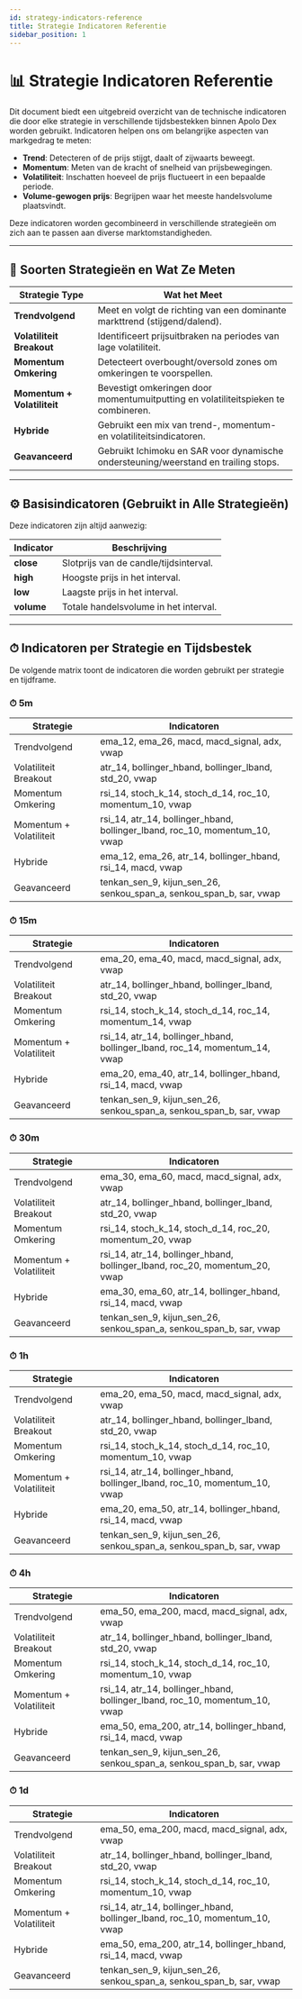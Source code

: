 ```yaml
---
id: strategy-indicators-reference
title: Strategie Indicatoren Referentie
sidebar_position: 1
---
```


# 📊 Strategie Indicatoren Referentie

Dit document biedt een uitgebreid overzicht van de technische indicatoren die door elke strategie in verschillende tijdsbestekken binnen Apolo Dex worden gebruikt. Indicatoren helpen ons om belangrijke aspecten van markgedrag te meten:

- **Trend**: Detecteren of de prijs stijgt, daalt of zijwaarts beweegt.
- **Momentum**: Meten van de kracht of snelheid van prijsbewegingen.
- **Volatiliteit**: Inschatten hoeveel de prijs fluctueert in een bepaalde periode.
- **Volume-gewogen prijs**: Begrijpen waar het meeste handelsvolume plaatsvindt.

Deze indicatoren worden gecombineerd in verschillende strategieën om zich aan te passen aan diverse marktomstandigheden.

---

## 🧠 Soorten Strategieën en Wat Ze Meten

| Strategie Type               | Wat het Meet                                                                  |
|-----------------------------|-------------------------------------------------------------------------------|
| **Trendvolgend**            | Meet en volgt de richting van een dominante markttrend (stijgend/dalend).     |
| **Volatiliteit Breakout**   | Identificeert prijsuitbraken na periodes van lage volatiliteit.               |
| **Momentum Omkering**       | Detecteert overbought/oversold zones om omkeringen te voorspellen.            |
| **Momentum + Volatiliteit** | Bevestigt omkeringen door momentumuitputting en volatiliteitspieken te combineren. |
| **Hybride**                 | Gebruikt een mix van trend-, momentum- en volatiliteitsindicatoren.           |
| **Geavanceerd**             | Gebruikt Ichimoku en SAR voor dynamische ondersteuning/weerstand en trailing stops. |

---

## ⚙️ Basisindicatoren (Gebruikt in Alle Strategieën)

Deze indicatoren zijn altijd aanwezig:

| Indicator | Beschrijving |
|-----------|--------------|
| **close** | Slotprijs van de candle/tijdsinterval. |
| **high**  | Hoogste prijs in het interval. |
| **low**   | Laagste prijs in het interval. |
| **volume**| Totale handelsvolume in het interval. |

---

## ⏱ Indicatoren per Strategie en Tijdsbestek

De volgende matrix toont de indicatoren die worden gebruikt per strategie en tijdframe.

### ⏱ 5m

| Strategie               | Indicatoren |
|------------------------|-------------|
| Trendvolgend           | ema_12, ema_26, macd, macd_signal, adx, vwap |
| Volatiliteit Breakout  | atr_14, bollinger_hband, bollinger_lband, std_20, vwap |
| Momentum Omkering      | rsi_14, stoch_k_14, stoch_d_14, roc_10, momentum_10, vwap |
| Momentum + Volatiliteit| rsi_14, atr_14, bollinger_hband, bollinger_lband, roc_10, momentum_10, vwap |
| Hybride                | ema_12, ema_26, atr_14, bollinger_hband, rsi_14, macd, vwap |
| Geavanceerd            | tenkan_sen_9, kijun_sen_26, senkou_span_a, senkou_span_b, sar, vwap |

### ⏱ 15m

| Strategie               | Indicatoren |
|------------------------|-------------|
| Trendvolgend           | ema_20, ema_40, macd, macd_signal, adx, vwap |
| Volatiliteit Breakout  | atr_14, bollinger_hband, bollinger_lband, std_20, vwap |
| Momentum Omkering      | rsi_14, stoch_k_14, stoch_d_14, roc_14, momentum_14, vwap |
| Momentum + Volatiliteit| rsi_14, atr_14, bollinger_hband, bollinger_lband, roc_14, momentum_14, vwap |
| Hybride                | ema_20, ema_40, atr_14, bollinger_hband, rsi_14, macd, vwap |
| Geavanceerd            | tenkan_sen_9, kijun_sen_26, senkou_span_a, senkou_span_b, sar, vwap |

### ⏱ 30m

| Strategie               | Indicatoren |
|------------------------|-------------|
| Trendvolgend           | ema_30, ema_60, macd, macd_signal, adx, vwap |
| Volatiliteit Breakout  | atr_14, bollinger_hband, bollinger_lband, std_20, vwap |
| Momentum Omkering      | rsi_14, stoch_k_14, stoch_d_14, roc_20, momentum_20, vwap |
| Momentum + Volatiliteit| rsi_14, atr_14, bollinger_hband, bollinger_lband, roc_20, momentum_20, vwap |
| Hybride                | ema_30, ema_60, atr_14, bollinger_hband, rsi_14, macd, vwap |
| Geavanceerd            | tenkan_sen_9, kijun_sen_26, senkou_span_a, senkou_span_b, sar, vwap |

### ⏱ 1h

| Strategie               | Indicatoren |
|------------------------|-------------|
| Trendvolgend           | ema_20, ema_50, macd, macd_signal, adx, vwap |
| Volatiliteit Breakout  | atr_14, bollinger_hband, bollinger_lband, std_20, vwap |
| Momentum Omkering      | rsi_14, stoch_k_14, stoch_d_14, roc_10, momentum_10, vwap |
| Momentum + Volatiliteit| rsi_14, atr_14, bollinger_hband, bollinger_lband, roc_10, momentum_10, vwap |
| Hybride                | ema_20, ema_50, atr_14, bollinger_hband, rsi_14, macd, vwap |
| Geavanceerd            | tenkan_sen_9, kijun_sen_26, senkou_span_a, senkou_span_b, sar, vwap |

### ⏱ 4h

| Strategie               | Indicatoren |
|------------------------|-------------|
| Trendvolgend           | ema_50, ema_200, macd, macd_signal, adx, vwap |
| Volatiliteit Breakout  | atr_14, bollinger_hband, bollinger_lband, std_20, vwap |
| Momentum Omkering      | rsi_14, stoch_k_14, stoch_d_14, roc_10, momentum_10, vwap |
| Momentum + Volatiliteit| rsi_14, atr_14, bollinger_hband, bollinger_lband, roc_10, momentum_10, vwap |
| Hybride                | ema_50, ema_200, atr_14, bollinger_hband, rsi_14, macd, vwap |
| Geavanceerd            | tenkan_sen_9, kijun_sen_26, senkou_span_a, senkou_span_b, sar, vwap |

### ⏱ 1d

| Strategie               | Indicatoren |
|------------------------|-------------|
| Trendvolgend           | ema_50, ema_200, macd, macd_signal, adx, vwap |
| Volatiliteit Breakout  | atr_14, bollinger_hband, bollinger_lband, std_20, vwap |
| Momentum Omkering      | rsi_14, stoch_k_14, stoch_d_14, roc_10, momentum_10, vwap |
| Momentum + Volatiliteit| rsi_14, atr_14, bollinger_hband, bollinger_lband, roc_10, momentum_10, vwap |
| Hybride                | ema_50, ema_200, atr_14, bollinger_hband, rsi_14, macd, vwap |
| Geavanceerd            | tenkan_sen_9, kijun_sen_26, senkou_span_a, senkou_span_b, sar, vwap |
